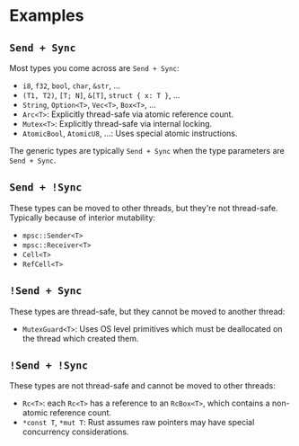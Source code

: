 # Examples

## `Send + Sync`

Most types you come across are `Send + Sync`:

* `i8`, `f32`, `bool`, `char`, `&str`, ...
* `(T1, T2)`, `[T; N]`, `&[T]`, `struct { x: T }`, ...
* `String`, `Option<T>`, `Vec<T>`, `Box<T>`, ...
* `Arc<T>`: Explicitly thread-safe via atomic reference count.
* `Mutex<T>`: Explicitly thread-safe via internal locking.
* `AtomicBool`, `AtomicU8`, ...: Uses special atomic instructions.

The generic types are typically `Send + Sync` when the type parameters are
`Send + Sync`.

## `Send + !Sync`

These types can be moved to other threads, but they're not thread-safe.
Typically because of interior mutability:

* `mpsc::Sender<T>`
* `mpsc::Receiver<T>`
* `Cell<T>`
* `RefCell<T>`

## `!Send + Sync`

These types are thread-safe, but they cannot be moved to another thread:

* `MutexGuard<T>`: Uses OS level primitives which must be deallocated on the
  thread which created them.

## `!Send + !Sync`

These types are not thread-safe and cannot be moved to other threads:

* `Rc<T>`: each `Rc<T>` has a reference to an `RcBox<T>`, which contains a
  non-atomic reference count.
* `*const T`, `*mut T`: Rust assumes raw pointers may have special
  concurrency considerations.